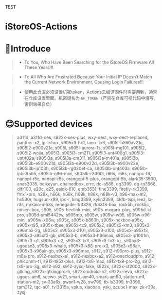 TEST
# iStoreOS-Actions

# 🤔Introduce
> - To You, Who Have Been Searching for the iStoreOS Firmware All These Years!!!

> - To All Who Are Frustrated Because Your Initial IP Doesn’t Match the Current Network Environment, Causing Login Failures!!!

> - 使用此仓库必须设置机密token，Actions云编译固件时需要用到，通常在仓库设置里面。机密键名为 `GH_TOKEN`（严禁在仓库可视代码中填写，否则后果自负）

# 😊Supported devices
> a311d, a311d-oes, s922x-oes-plus, wxy-oect, wxy-oect-replaced, panther-x2, jp-tvbox, s905x3-hk1, tanix-tx6, s905l-b860av21u, s905l2-e900v21e, s905l, s905l-aurora-1s, s905l-mg101, s905l2, s905l2-wojia, s905l3, s905l3-cm211, s905l3-unt400g1, s905l3-unt402a, s905l3a, s905l3a-cm311, s905l3a-m401a, s905l3b, s905l3b-e900v21d, s905l3b-e900v22d, s905l3b-e900v22e, s905l3b-ip103h, s905l3b-rg020et-ca, s905l3b-unt403a, s905lb-ipbs9505, s905lb-q96-mini, s905lb-r3300l, r66s, r68s, nanopc-t6, nanopi-r5c, nanopi-r5s, orangepi-5-plus, orangepi-5b, alark35-3500, anas3035, beikeyun, chainedbox, crrc, dc-a588, dg3399, dg-tn3568, dlfr100, e20c, e25, eaidk-610, emb3531, fine3399, firefly-rk3399, fmx1-pro, h28k, h66k, h68k, h69k, h88k, h88k-v3, h96-max-m2, hs530r, hugsun-x99, ipc-r, king3399, kylin3399, lckfb-tspi, leez, lx-r3s, mrkaio-m68s, renegade-rk3328, rk3318-box, rock5b, rock5c, ruisen-box, s905, s905-beelink-mini, s905-mxqpro-plus, s905d-ki-pro, s905d-sml5442tw, s905mb, s905w, s905w-w95, s905w-x96-mini, s905w-x96w, s905x, s905x-b860h, s905x-nexbox-a95x, s905x-t95, s905x-tbee, s905x-tx9, s905x2, s905x2-km3, s905x2-x96max-2g, s905x3, s905x3-2101, s905x3-a100, s905x3-a95xf3, s905x3-a95xf3-gb, s905x3-b, s905x3-h96max, s905x3-ip1001m, s905x3-q1, s905x3-q2, s905x3-tx3, s905x3-tx3-bz, s905x3-ugoosx3, s905x3-whale, s905x3-x88-pro-x3, s905x3-x96air, s905x3-x96air-gb, s905x3-x96max, s912, s912-h96pro-plus, s912-m8s-pro, s912-nexbox-a1, s912-nexbox-a2, s912-onecloudpro, s912-phicomm-t1, s912-t95z-plus, s912-tx8-max, s912-tx9-pro-2g, s912-tx9-pro-3g, s912-x92, s912-zyxq-fake, s922x, s922x-ct2000, s922x-gtking, s922x-gtkingpro-h, s922x-odroid-n2, s922x-reva, s922x-ugoos-am6, seewo-sv21, smart-am40, smart-am60, station-m1, station-m2, sv-33a6x, swan1-w28, sw799, tb-ls3399, tn3399, tpm312, tqc-a01, tvi3315a, vplus, xiaobao, yskj, zcube1-max, zk-r39a, zysj
